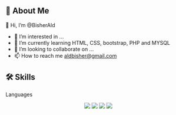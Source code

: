 
🚀 About Me
------------------------------

👋 Hi, I’m @BisherAld
- 👀 I’m interested in ...
- 🌱 I’m currently learning HTML, CSS, bootstrap, PHP and MYSQL
- 💞️ I’m looking to collaborate on ...
- 📫 How to reach me aldbisher@gmail.com

🛠️ Skills
----------------------
Languages

<p align="center">
<img src="https://img.shields.io/badge/mysql-%2300000f.svg?style=for-the-badge&logo=mysql&logoColor=white">
<img src="https://img.shields.io/badge/php-%23777BB4.svg?style=for-the-badge&logo=php&logoColor=white">
<img src="https://img.shields.io/badge/html5-%23E34F26.svg?style=for-the-badge&logo=html5&logoColor=white">
<img src="https://img.shields.io/badge/c-%2300599C.svg?style=for-the-badge&logo=c&logoColor=white">
</p>
